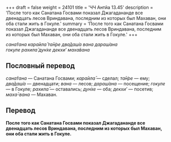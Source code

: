 +++
draft = false
weight = 24101
title = 'ЧЧ Антйа 13.45'
description = 'После того как Санатана Госвами показал Джагадананде все двенадцать лесов Вриндавана, последним из которых был Махаван, они оба стали жить в Гокуле.'
summary = 'После того как Санатана Госвами показал Джагадананде все двенадцать лесов Вриндавана, последним из которых был Махаван, они оба стали жить в Гокуле.'
+++

_сана̄тана кара̄ила̄ та̄н̇ре два̄даш́а вана дараш́ана  
гокуле рахила̄ дун̇хе декхи’ маха̄вана_

## Пословный перевод

_сана̄тана_ — Санатана Госвами; _кара̄ила̄_ — сделал; _та̄н̇ре_ — ему; _два̄даш́а_ — двенадцати; _вана_ — лесов; _дараш́ана_ — посещение; _гокуле_ — в Гокуле; _рахила̄_ — оставались; _дун̇хе_ — оба; _декхи’_ — посетив; _маха̄_\-_вана_ — Махаван.

## Перевод

**После того как Санатана Госвами показал Джагадананде все двенадцать лесов Вриндавана, последним из которых был Махаван, они оба стали жить в Гокуле.**
